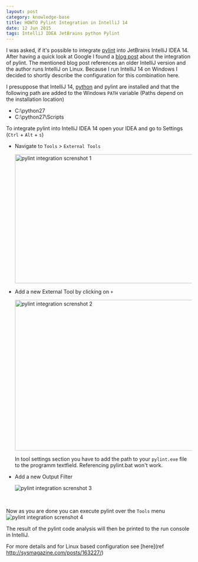 ```yaml
---
layout: post
category: knowledge-base
title: HOWTO Pylint Integration in IntelliJ 14
date: 12 Jun 2015
tags: IntelliJ IDEA JetBrains python Pylint
---
```


I was asked, if it's possible to integrate [pylint](http://www.pylint.org/) into JetBrains IntelliJ IDEA 14. After having a quick look at Google I found a [blog post](http://sysmagazine.com/posts/163227/) about the integration of pylint. The mentioned blog post references an older IntelliJ version and the author runs IntelliJ on Linux. Because I run IntelliJ 14 on Windows I decided to shortly describe the configuration for this combination here.


I presuppose that IntelliJ 14, [python](https://www.python.org/) and pylint are installed and that the following path are added to the Windows `PATH` variable (Paths depend on the installation location)

* C:\python27
* C:\python27\Scripts



To integrate pylint into IntelliJ IDEA 14 open your IDEA and go to Settings (`Ctrl` + `Alt` + `s`)

* Navigate to `Tools` &gt; `External Tools`

  <img src="{{ site.url }}/assets/screenshots/pylint-integration-IntelliJ-1.png" alt="pylint integration screnshot 1" height="350" width="519"/>


* Add a new External Tool by clicking on `+`

  <img src="{{ site.url }}/assets/screenshots/pylint-integration-IntelliJ-2.png" alt="pylint integration screnshot 2" height="409" width="501"/>

  In tool settings section you have to add the path to your `pylint.exe` file to the programm textfield. Referencing pylint.bat won't work.

* Add a new Output Filter

  <img src="{{ site.url }}/assets/screenshots/pylint-integration-IntelliJ-3.png" alt="pylint integration screnshot 3"/>

<br>

Now as you are done you can execute pylint over the `Tools` menu
<img src="{{ site.url }}/assets/screenshots/pylint-integration-IntelliJ-5.png" alt="pylint integration screnshot 4"/>

The result of the pylint code analysis will then be printed to the run console in IntelliJ.

For more details and for Linux based configuration see [here](ref http://sysmagazine.com/posts/163227/)